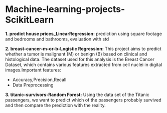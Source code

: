 # Machine-learning-projects-ScikitLearn


**1. prodict house prices_LinearRegression:** prediction using square footage and bedrooms and bathrooms, evaluation with std

**2. breast-cancer-m-or-b-Logistic Regression:** This project aims to predict whether a tumor is malignant (M) or benign (B) based on clinical and histological data. The dataset used for this analysis is the Breast Cancer Dataset, which contains various features extracted from cell nuclei in digital images.Important features:
- Accuracy,Precision,Recall
- Data Preprocessing
  
**3. titanic-survivors-Random Forest:** Using the data set of the Titanic passengers, we want to predict which of the passengers probably survived and then compare the prediction with the reality.
